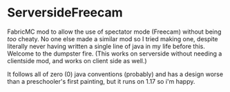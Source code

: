 # ServersideFreecam
FabricMC mod to allow the use of spectator mode (Freecam) without being *too* cheaty. No one else made a similar mod so I tried making one, despite literally never having written a single line of java in my life before this. Welcome to the dumpster fire. (This works on serverside without needing a clientside mod, and works on client side as well.)

It follows all of zero (0) java conventions (probably) and has a design worse than a preschooler's first painting, but it runs on 1.17 so i'm happy.
